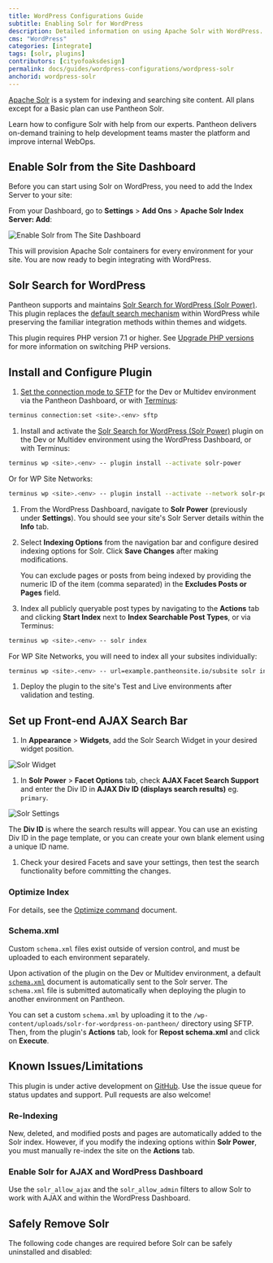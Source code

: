 ```yaml
---
title: WordPress Configurations Guide
subtitle: Enabling Solr for WordPress
description: Detailed information on using Apache Solr with WordPress.
cms: "WordPress"
categories: [integrate]
tags: [solr, plugins]
contributors: [cityofoaksdesign]
permalink: docs/guides/wordpress-configurations/wordpress-solr
anchorid: wordpress-solr
---
```


[Apache Solr](/solr) is a system for indexing and searching site content. All plans except for a Basic plan can use Pantheon Solr. <Partial file="solr-version.md" />

<Enablement title="Get WebOps Training" link="https://pantheon.io/learn-pantheon?docs">

Learn how to configure Solr with help from our experts. Pantheon delivers on-demand training to help development teams master the platform and improve internal WebOps.

</Enablement>

## Enable Solr from the Site Dashboard

Before you can start using Solr on WordPress, you need to add the Index Server to your site:

From your Dashboard, go to **Settings** > **Add Ons** > **Apache Solr Index Server: Add**:

![Enable Solr from The Site Dashboard](../images/dashboard/settings-addons-solr.png)

This will provision Apache Solr containers for every environment for your site. You are now ready to begin integrating with WordPress.

## Solr Search for WordPress

Pantheon supports and maintains [Solr Search for WordPress (Solr Power)](https://wordpress.org/plugins/solr-power/).  This plugin replaces the [default search mechanism](https://codex.wordpress.org/Class_Reference/WP_Query#Search_Parameter) within WordPress while preserving the familiar integration methods within themes and widgets.

This plugin requires PHP version 7.1 or higher. See [Upgrade PHP versions](/guides/php/php-versions) for more information on switching PHP versions.

## Install and Configure Plugin

1. [Set the connection mode to SFTP](/sftp) for the Dev or Multidev environment via the Pantheon Dashboard, or with [Terminus](/guides/terminus):

 ```bash
 terminus connection:set <site>.<env> sftp
 ```

1. Install and activate the [Solr Search for WordPress (Solr Power)](https://wordpress.org/plugins/solr-power/) plugin on the Dev or Multidev environment using the WordPress Dashboard, or with Terminus:

 ```bash
 terminus wp <site>.<env> -- plugin install --activate solr-power
 ```

 Or for WP Site Networks:

 ```bash
 terminus wp <site>.<env> -- plugin install --activate --network solr-power
 ```

1. From the WordPress Dashboard, navigate to **Solr Power** (previously under **Settings**). You should see your site's Solr Server details within the **Info** tab.

1. Select **Indexing Options** from the navigation bar and configure desired indexing options for Solr. Click **Save Changes** after making modifications.

   <Alert title="Note" type="info">

   You can exclude pages or posts from being indexed by providing the numeric ID of the item (comma separated) in the **Excludes Posts or Pages** field.

   </Alert>

1. Index all publicly queryable post types by navigating to the **Actions** tab and clicking **Start Index** next to **Index Searchable Post Types**, or via Terminus:

 ```bash
 terminus wp <site>.<env> -- solr index
 ```

 For WP Site Networks, you will need to index all your subsites individually:

 ```bash
 terminus wp <site>.<env> -- url=example.pantheonsite.io/subsite solr index
 ```

1. Deploy the plugin to the site's Test and Live environments after validation and testing.

## Set up Front-end AJAX Search Bar

1. In **Appearance** > **Widgets**, add the Solr Search Widget in your desired widget position.

  ![Solr Widget](../images/add-solr-widget.png)

1. In **Solr Power** > **Facet Options** tab, check **AJAX Facet Search Support** and enter the Div ID in **AJAX Div ID (displays search results)** eg. `primary`.

  ![Solr Settings](../images/solr-widget-settings.png)

   The **Div ID** is where the search results will appear. You can use an existing Div ID in the page template, or you can create your own blank element using a unique ID name.

1. Check your desired Facets and save your settings, then test the search functionality before committing the changes.

### Optimize Index

For details, see the [Optimize command](https://solarium.readthedocs.io/en/stable/queries/update-query/building-an-update-query/optimize-command/) document.

### Schema.xml

<Alert title="Note" type="info">

Custom `schema.xml` files exist outside of version control, and must be uploaded to each environment separately.

</Alert>

Upon activation of the plugin on the Dev or Multidev environment, a default [`schema.xml`](https://github.com/pantheon-systems/solr-power/blob/master/schema.xml) document is automatically sent to the Solr server. The `schema.xml` file is submitted automatically when deploying the plugin to another environment on Pantheon.

You can set a custom `schema.xml` by uploading it to the `/wp-content/uploads/solr-for-wordpress-on-pantheon/` directory using SFTP. Then, from the plugin's **Actions** tab, look for **Repost schema.xml** and click on **Execute**.

## Known Issues/Limitations

This plugin is under active development on [GitHub](https://github.com/pantheon-systems/solr-power). Use the issue queue for status updates and support. Pull requests are also welcome!

### Re-Indexing

New, deleted, and modified posts and pages are automatically added to the Solr index. However, if you modify the indexing options within **Solr Power**, you must manually re-index the site on the **Actions** tab.

### Enable Solr for AJAX and WordPress Dashboard

Use the `solr_allow_ajax` and the `solr_allow_admin` filters to allow Solr to work with AJAX and within the WordPress Dashboard.

## Safely Remove Solr

The following code changes are required before Solr can be safely uninstalled and disabled:

<Partial file="remove-addons/wp-solr.md" />

